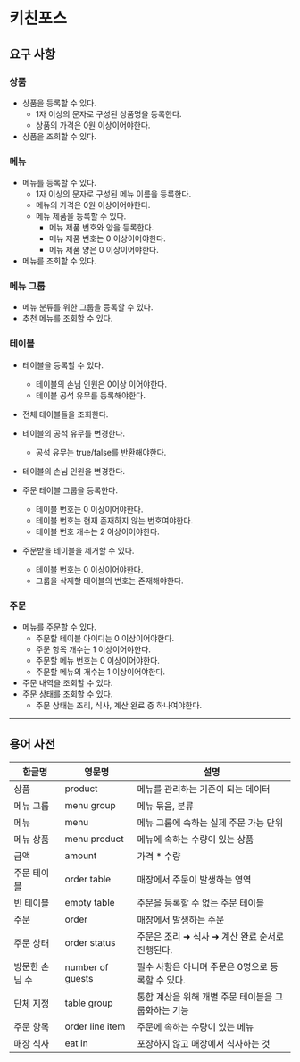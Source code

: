 # 키친포스

## 요구 사항

### 상품

- 상품을 등록할 수 있다.
  - 1자 이상의 문자로 구성된 상품명을 등록한다. 
  - 상품의 가격은 0원 이상이어야한다.
- 상품을 조회할 수 있다.

### 메뉴

- 메뉴를 등록할 수 있다.
  - 1자 이상의 문자로 구성된 메뉴 이름을 등록한다.
  - 메뉴의 가격은 0원 이상이어야한다.
  - 메뉴 제품을 등록할 수 있다.
    - 메뉴 제품 번호와 양을 등록한다.
    - 메뉴 제품 번호는 0 이상이어야한다.
    - 메뉴 제품 양은 0 이상이어야한다.
- 메뉴를 조회할 수 있다.

### 메뉴 그룹

- 메뉴 분류를 위한 그룹을 등록할 수 있다.
- 추천 메뉴를 조회할 수 있다.

### 테이블

- 테이블을 등록할 수 있다.
  - 테이블의 손님 인원은 0이상 이어야한다.
  - 테이블 공석 유무를 등록해야한다.
- 전체 테이블들을 조회한다.
- 테이블의 공석 유무를 변경한다.
  - 공석 유무는 true/false를 반환해야한다.
- 테이블의 손님 인원을 변경한다.

- 주문 테이블 그룹을 등록한다.
  - 테이블 번호는 0 이상이어야한다.
  - 테이블 번호는 현재 존재하지 않는 번호여야한다.
  - 테이블 번호 개수는 2 이상이어야한다. 
- 주문받을 테이블을 제거할 수 있다. 
  - 테이블 번호는 0 이상이어야한다.
  - 그룹을 삭제할 테이블의 번호는 존재해야한다.

### 주문

- 메뉴를 주문할 수 있다.
  - 주문할 테이블 아이디는 0 이상이어야한다.
  - 주문 항목 개수는 1 이상이어야한다.
  - 주문할 메뉴 번호는 0 이상이어야한다.
  - 주문할 메뉴의 개수는 1 이상이어야한다.
- 주문 내역을 조회할 수 있다.
- 주문 상태를 조회할 수 있다.
  - 주문 상태는 조리, 식사, 계산 완료 중 하나여야한다.

---

## 용어 사전

| 한글명 | 영문명 | 설명 |
| --- | --- | --- |
| 상품 | product | 메뉴를 관리하는 기준이 되는 데이터 |
| 메뉴 그룹 | menu group | 메뉴 묶음, 분류 |
| 메뉴 | menu | 메뉴 그룹에 속하는 실제 주문 가능 단위 |
| 메뉴 상품 | menu product | 메뉴에 속하는 수량이 있는 상품 |
| 금액 | amount | 가격 * 수량 |
| 주문 테이블 | order table | 매장에서 주문이 발생하는 영역 |
| 빈 테이블 | empty table | 주문을 등록할 수 없는 주문 테이블 |
| 주문 | order | 매장에서 발생하는 주문 |
| 주문 상태 | order status | 주문은 조리 ➜ 식사 ➜ 계산 완료 순서로 진행된다. |
| 방문한 손님 수 | number of guests | 필수 사항은 아니며 주문은 0명으로 등록할 수 있다. |
| 단체 지정 | table group | 통합 계산을 위해 개별 주문 테이블을 그룹화하는 기능 |
| 주문 항목 | order line item | 주문에 속하는 수량이 있는 메뉴 |
| 매장 식사 | eat in | 포장하지 않고 매장에서 식사하는 것 |
